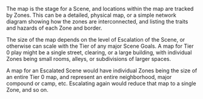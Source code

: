 The map is the stage for a Scene, and locations within the map are tracked by Zones. This can be a detailed, physical map, or a simple network diagram showing how the zones are interconnected, and listing the traits and hazards of each Zone and border.

The size of the map depends on the level of Escalation of the Scene, or otherwise can scale with the Tier of any major Scene Goals. A map for Tier 0 play might be a single street, clearing, or a large building, with individual Zones being small rooms, alleys, or subdivisions of larger spaces.

A map for an Escalated Scene would have individual Zones being the size of an entire Tier 0 map, and represent an entire neighborhood, major compound or camp, etc. Escalating again would reduce that map to a single Zone, and so on.